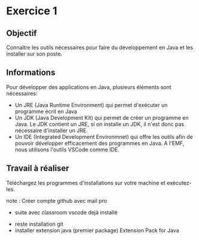 # Exercice 1

## Objectif
Connaître les outils nécessaires pour faire du développement en Java et les installer sur son poste.

## Informations
Pour développer des applications en Java, plusieurs éléments sont nécessaires:
- Un JRE (Java Runtime Environment) qui permet d'exécuter un programme écrit en Java
- Un JDK (Java Development Kit) qui permet de créer un programme en Java. Le JDK contient un JRE, si on installe un JDK, il n'est donc pas nécessaire d'installer un JRE.
- Un IDE (Integrated Development Environmnet) qui offre les outils afin de pouvoir développer efficacement des programmes en Java. A l'EMF, nous utilisons l'outils VSCode comme IDE.

## Travail à réaliser
Téléchargez les programmes d'installations sur votre machine et exécutez-les. 




note : 
Créer compte github avec mail pro
+ suite avec classroom
vscode dejà installé
- reste installation git
- installer extension java (premier package) Extension Pack for Java

